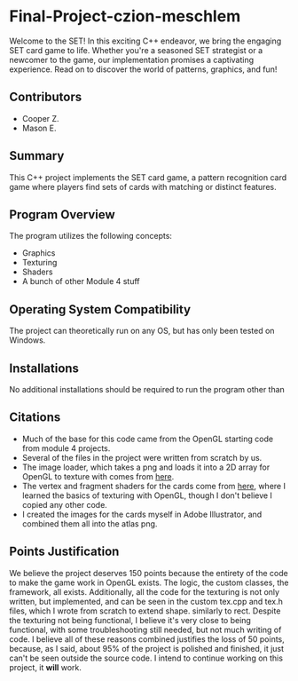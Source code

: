 # Final-Project-czion-meschlem
Welcome to the SET! In this exciting C++ endeavor, we bring the engaging SET card game to life. 
Whether you're a seasoned SET strategist or a newcomer to the game, our implementation promises a captivating experience. Read on to discover the world of patterns, graphics, and fun!


## Contributors
- Cooper Z.
- Mason E.


## Summary
This C++ project implements the SET card game, a pattern recognition card game where players find sets of cards with matching or distinct features.

## Program Overview
The program utilizes the following concepts:
- Graphics
- Texturing
- Shaders
- A bunch of other Module 4 stuff

## Operating System Compatibility
The project can theoretically run on any OS, but has only been tested on Windows.

## Installations
No additional installations should be required to run the program other than 

## Citations
- Much of the base for this code came from the OpenGL starting code from module 4 projects. 
- Several of the files in the project were written from scratch by us.
- The image loader, which takes a png and loads it into a 2D array for OpenGL to texture with comes from [here](https://github.com/nothings/stb/blob/master/stb_image.h).
- The vertex and fragment shaders for the cards come from [here](https://learnopengl.com/Getting-started/Textures), where I learned the basics of texturing with OpenGL, though I don't believe I copied any other code.
- I created the images for the cards myself in Adobe Illustrator, and combined them all into the atlas png. 

## Points Justification
We believe the project deserves 150 points because the entirety of the code to make the game work in OpenGL exists. The logic, the custom classes, the framework, all exists. 
Additionally, all the code for the texturing is not only written, but implemented, and can be seen in the custom tex.cpp and tex.h files, which I wrote from scratch to extend shape. similarly to rect.
Despite the texturing not being functional, I believe it's very close to being functional, with some troubleshooting still needed, but not much writing of code.
I believe all of these reasons combined justifies the loss of 50 points, because, as I said, about 95% of the project is polished and finished, it just can't be seen outside the source code. 
I intend to continue working on this project, it **will** work. 
